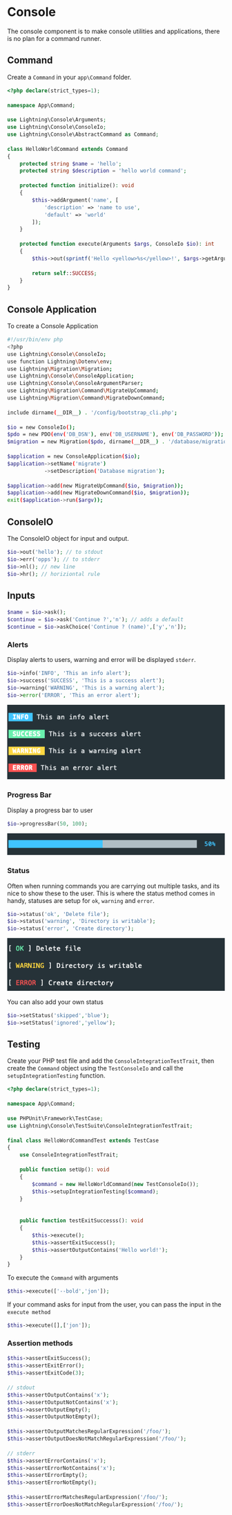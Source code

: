 # Console

The console component is to make console utilities and applications, there is no plan for a command runner.

## Command

Create a `Command` in your `app\Command` folder.

```php
<?php declare(strict_types=1);

namespace App\Command;

use Lightning\Console\Arguments;
use Lightning\Console\ConsoleIo;
use Lightning\Console\AbstractCommand as Command;

class HelloWorldCommand extends Command
{
    protected string $name = 'hello';
    protected string $description = 'hello world command';

    protected function initialize(): void
    {
        $this->addArgument('name', [
            'description' => 'name to use',
            'default' => 'world'
        ]);
    }

    protected function execute(Arguments $args, ConsoleIo $io): int
    {
        $this->out(sprintf('Hello <yellow>%s</yellow>!', $args->getArgument('name')));

        return self::SUCCESS;
    }
}
```


## Console Application


To create a Console Application 

```bash
#!/usr/bin/env php
<?php
use Lightning\Console\ConsoleIo;
use function Lightning\Dotenv\env;
use Lightning\Migration\Migration;
use Lightning\Console\ConsoleApplication;
use Lightning\Console\ConsoleArgumentParser;
use Lightning\Migration\Command\MigrateUpCommand;
use Lightning\Migration\Command\MigrateDownCommand;

include dirname(__DIR__) . '/config/bootstrap_cli.php';

$io = new ConsoleIo();
$pdo = new PDO(env('DB_DSN'), env('DB_USERNAME'), env('DB_PASSWORD'));
$migration = new Migration($pdo, dirname(__DIR__) . '/database/migrations');

$application = new ConsoleApplication($io);
$application->setName('migrate')
            ->setDescription('Database migration');
            
$application->add(new MigrateUpCommand($io, $migration));
$application->add(new MigrateDownCommand($io, $migration));
exit($application->run($argv));
```

## ConsoleIO

The ConsoleIO object for input and output.


```php
$io->out('hello'); // to stdout
$io->err('opps'); // to stderr
$io->nl(); // new line
$io->hr(); // horiziontal rule
```

## Inputs

```php
$name = $io->ask();
$continue = $io->ask('Continue ?','n'); // adds a default 
$continue = $io->askChoice('Continue ? (name)',['y','n']); 
```

### Alerts

Display alerts to users, warning and error will be displayed `stderr`.

```php
$io->info('INFO', 'This an info alert');
$io->success('SUCCESS', 'This is a success alert');
$io->warning('WARNING', 'This is a warning alert');
$io->error('ERROR', 'This an error alert');
```
![Console Alerts](img/console_alerts.png)


### Progress Bar

Display a progress bar to user

```php
$io->progressBar(50, 100);
```

![Console Alerts](img/console_progress.png)


### Status

Often when running commands you are carrying out multiple tasks, and its nice to show these to the user. This
is where the status method comes in handy, statuses are setup for `ok`, `warning` and `error`.

```php
$io->status('ok', 'Delete file');
$io->status('warning', 'Directory is writable');
$io->status('error', 'Create directory');
```

![Console Status](img/console_status.png)

You can also add your own status

```php
$io->setStatus('skipped','blue');
$io->setStatus('ignored','yellow');
```


## Testing

Create your PHP test file and add the `ConsoleIntegrationTestTrait`, then create the `Command` object using the `TestConsoleIo` and call the `setupIntegrationTesting` function.


```php
<?php declare(strict_types=1);

namespace App\Command;

use PHPUnit\Framework\TestCase;
use Lightning\Console\TestSuite\ConsoleIntegrationTestTrait;

final class HelloWordCommandTest extends TestCase
{
    use ConsoleIntegrationTestTrait;

    public function setUp(): void 
    {
        $command = new HelloWorldCommand(new TestConsoleIo());
        $this->setupIntegrationTesting($command);
    }


    public function testExitSuccesss(): void
    {
        $this->execute();
        $this->assertExitSuccess();
        $this->assertOutputContains('Hello world!');
    }
}
```

To execute the `Command` with arguments

```php
$this->execute(['--bold','jon']);
```

If your command asks for input from the user, you can pass the input in the `execute method`

```php
$this->execute([],['jon']);
```

### Assertion methods

```php
$this->assertExitSuccess();
$this->assertExitError();
$this->assertExitCode(3);

// stdout
$this->assertOutputContains('x');
$this->assertOutputNotContains('x');
$this->assertOutputEmpty();
$this->assertOutputNotEmpty();

$this->assertOutputMatchesRegularExpression('/foo/');
$this->assertOutputDoesNotMatchRegularExpression('/foo/');

// stderr
$this->assertErrorContains('x');
$this->assertErrorNotContains('x');
$this->assertErrorEmpty();
$this->assertErrorNotEmpty();

$this->assertErrorMatchesRegularExpression('/foo/');
$this->assertErrorDoesNotMatchRegularExpression('/foo/');
```